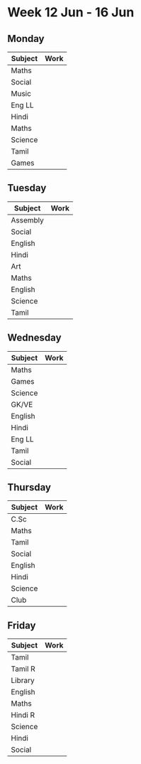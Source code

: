 # Week 12 Jun - 16 Jun
## Monday
| Subject | Work |
|---------|------|
| Maths   |      |
| Social  |      |
| Music   |      |
| Eng LL  |      |
| Hindi   |      |
| Maths   |      |
| Science |      |
| Tamil   |      |
| Games   |      |

## Tuesday
| Subject | Work |
|---------|------|
| Assembly|      |
| Social  |      |
| English |      |
| Hindi   |      |
| Art     |      |
| Maths   |      |
| English |      |
| Science |      |
| Tamil   |      |

## Wednesday
| Subject | Work |
|---------|------|
| Maths   |      |
| Games   |      |
| Science |      |
| GK/VE   |      |
| English |      |
| Hindi   |      |
| Eng LL  |      |
| Tamil   |      |
| Social  |      |

## Thursday
| Subject | Work |
|---------|------|
| C.Sc    |      |
| Maths   |      |
| Tamil   |      |
| Social  |      |
| English |      |
| Hindi   |      |
| Science |      |
| Club    |      |

## Friday
| Subject | Work |
|---------|------|
| Tamil   |      |
| Tamil R |      |
| Library |      |
| English |      |
| Maths   |      |
| Hindi R |      |
| Science |      |
| Hindi   |      |
| Social  |      |
